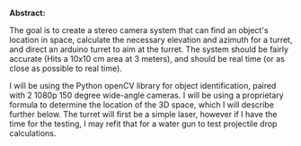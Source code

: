 **Abstract:**

The goal is to create a stereo camera system that can find an object's location in space, calculate the necessary elevation and azimuth for a turret, and direct an arduino turret to aim at the turret. The system should be fairly accurate (Hits a 10x10 cm area at 3 meters), and should be real time (or as close as possible to real time).

I will be using the Python openCV library for object identification, paired with 2 1080p 150 degree wide-angle cameras. I will be using a proprietary formula to determine the location of the 3D space, which I will describe further below. The turret will first be a simple laser, however if I have the time for the testing, I may refit that for a water gun to test projectile drop calculations. 
